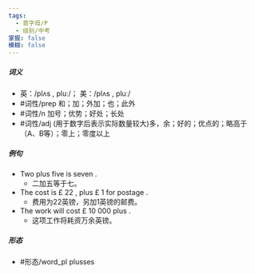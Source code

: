 ```yaml
---
tags:
  - 首字母/P
  - 级别/中考
掌握: false
模糊: false
---
```

##### 词义
- 英：/plʌs , pluː/； 美：/plʌs , pluː/
- #词性/prep  和；加；外加；也；此外
- #词性/n  加号；优势；好处；长处
- #词性/adj  (用于数字后表示实际数量较大)多，余；好的；优点的；略高于（A、B等）；零上；零度以上
##### 例句
- Two plus five is seven .
	- 二加五等于七。
- The cost is £ 22 , plus £ 1 for postage .
	- 费用为22英镑，另加1英镑的邮费。
- The work will cost £ 10 000 plus .
	- 这项工作将耗资万余英镑。
##### 形态
- #形态/word_pl plusses
